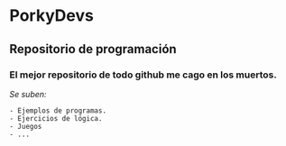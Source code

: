 # PorkyDevs
## Repositorio de programación
### El mejor repositorio de todo github me cago en los muertos.

*Se suben:*

```
- Ejemplos de programas.
- Ejercicios de lógica.
- Juegos
- ...
```
